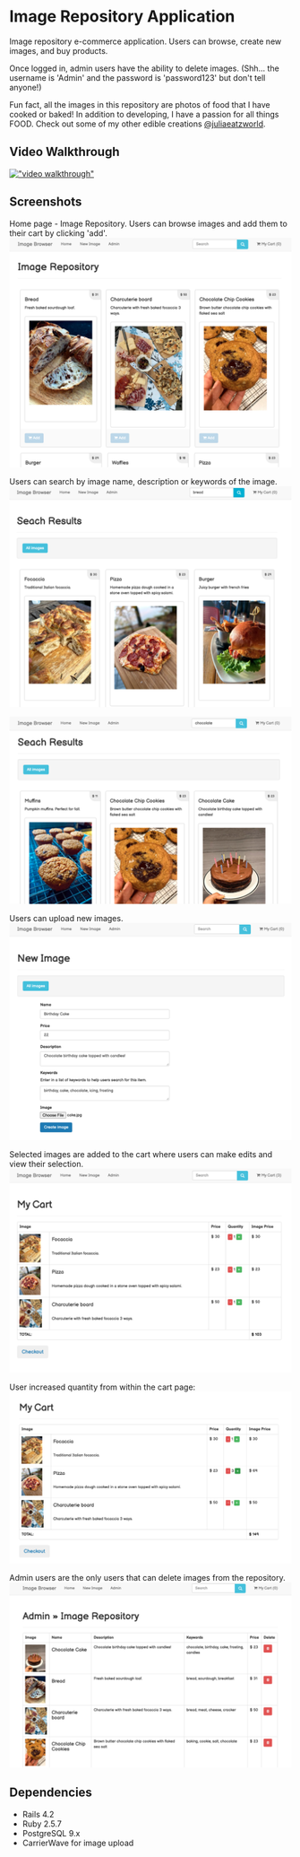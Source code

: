 # Image Repository Application

Image repository e-commerce application. Users can browse, create new images, and buy products.

Once logged in, admin users have the ability to delete images.
(Shh... the username is 'Admin' and the password is 'password123' but don't tell anyone!)

Fun fact, all the images in this repository are photos of food that I have cooked or baked!
In addition to developing, I have a passion for all things FOOD.
Check out some of my other edible creations [@juliaeatzworld](https://www.instagram.com/juliaeatzworld/).

## Video Walkthrough

[!["video walkthrough"](https://youtu.be/u3zP76PTxTI)](https://youtu.be/u3zP76PTxTI)

## Screenshots

Home page - Image Repository. Users can browse images and add them to their cart by clicking 'add'.
!["home_page"](https://github.com/dimontejulia/image-repo/blob/master/app/assets/screenshots/home_page.png)

Users can search by image name, description or keywords of the image.
!["search1"](https://github.com/dimontejulia/image-repo/blob/master/app/assets/screenshots/search1.png)

!["seach2"](https://github.com/dimontejulia/image-repo/blob/master/app/assets/screenshots/search2.png)

Users can upload new images.
!["new_image"](https://github.com/dimontejulia/image-repo/blob/master/app/assets/screenshots/new_image.png)

Selected images are added to the cart where users can make edits and view their selection.
!["cart"](https://github.com/dimontejulia/image-repo/blob/master/app/assets/screenshots/cart.png)

User increased quantity from within the cart page:
!["cart_update_quant"](https://github.com/dimontejulia/image-repo/blob/master/app/assets/screenshots/cart_update_quant.png)

Admin users are the only users that can delete images from the repository.
!["admin"](https://github.com/dimontejulia/image-repo/blob/master/app/assets/screenshots/admin.png)

## Dependencies

- Rails 4.2
- Ruby 2.5.7
- PostgreSQL 9.x
- CarrierWave for image upload
